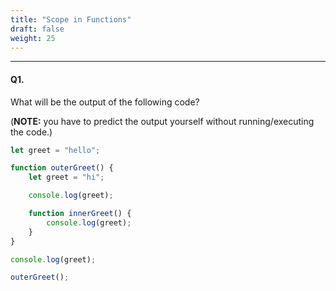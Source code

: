 ```yaml
---
title: "Scope in Functions"
draft: false
weight: 25
---
```


---

#### Q1.

What will be the output of the following code?

(**NOTE:** you have to predict the output yourself without running/executing the code.)

```jsx
let greet = "hello";

function outerGreet() {
    let greet = "hi";

    console.log(greet);

    function innerGreet() {
        console.log(greet);
    }
}

console.log(greet);

outerGreet();
```